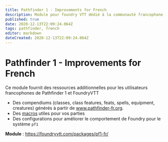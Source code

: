 ```yaml
---
title: Pathfinder 1 - Improvements for French
description: Module pour foundry VTT dédié à la communauté francophone
published: true
date: 2020-12-13T22:09:24.064Z
tags: pathfinder, french
editor: markdown
dateCreated: 2020-12-13T22:09:24.064Z
---
```


# Pathfinder 1 - Improvements for French

Ce module fournit des ressources additionnelles pour les utilisateurs francophones de Pathfinder 1 et FoundryVTT
* Des compendiums (classes, class features, feats, spells, equipment, creatures) générés à partir de www.pathfinder-fr.org.
* Des [macros](/fr/systemes/pf1/pf1-fr/macros) utiles pour vos parties
* Des configurations pour améliorer le comportement de Foundry pour le système `pf1`

**Module** : https://foundryvtt.com/packages/pf1-fr/